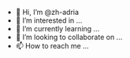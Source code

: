 - 👋 Hi, I’m @zh-adria
- 👀 I’m interested in ...
- 🌱 I’m currently learning ...
- 💞️ I’m looking to collaborate on ...
- 📫 How to reach me ...

<!---
zh-adria/zh-adria is a ✨ special ✨ repository because its `README.md` (this file) appears on your GitHub profile.
You can click the Preview link to take a look at your changes.
--->
